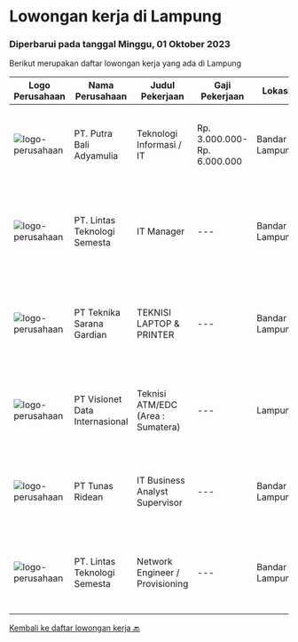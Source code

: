 
  # Lowongan kerja di Lampung

  ### Diperbarui pada tanggal Minggu, 01 Oktober 2023

  Berikut merupakan daftar lowongan kerja yang ada di Lampung

  |Logo Perusahaan | Nama Perusahaan | Judul Pekerjaan | Gaji Pekerjaan | Lokasi | Deskripsi | Tanggal diunggah | Pranala |
  | -------------- | --------------- | --------------- | --------- | --------- | -------------- | ------- | ----------- |
  |![logo-perusahaan](https://image-service-cdn.seek.com.au/34f9ef179c30ea36b3cc43a3c6e784e345cd36c4/ee4dce1061f3f616224767ad58cb2fc751b8d2dc)|PT. Putra Bali Adyamulia|Teknologi Informasi / IT|Rp. 3.000.000-Rp. 6.000.000|Bandar Lampung|- Lulusan S1 Jurusan IT- Pengalaman minimal 2 tahun- Usia maksimal 40 tahun- Mampu membuat program software yang mendukung kinerja perusahaan- Mampu...|Kamis, 21 September 2023|https://www.jobstreet.co.id/id/job/teknologi-informasi-it-4477079?token=0~f5d2d2e6-d203-4a89-857c-eb51e30494f6&sectionRank=1&jobId=jobstreet-id-job-4477079|
|![logo-perusahaan](https://i.ibb.co/sqvTCh9/112815900-stock-vector-no-image-available-icon-flat-vector.webp)|PT. Lintas Teknologi Semesta|IT Manager|---|Bandar Lampung|Job Descriptions:• Manage and lead Corporate IT teams to deliver stable and solutive IT solutions• Ensure that the day-to-day IT operations running...|Selasa, 19 September 2023|https://www.jobstreet.co.id/id/job/it-manager-4474387?token=0~f5d2d2e6-d203-4a89-857c-eb51e30494f6&sectionRank=2&jobId=jobstreet-id-job-4474387|
|![logo-perusahaan](https://image-service-cdn.seek.com.au/72e35061db6e753ebbce61700c63251e63094be7/ee4dce1061f3f616224767ad58cb2fc751b8d2dc)|PT Teknika Sarana Gardian|TEKNISI LAPTOP & PRINTER|---|Bandar Lampung|Persyaratan : Berdomisili di Kota Bandar Lampung Kandidat minimal pendidikan STM/SMK Elektro. Memiliki pengalaman di bidang yang sama minimal 1 tahun...|Selasa, 19 September 2023|https://www.jobstreet.co.id/id/job/teknisi-laptop-printer-4473772?token=0~f5d2d2e6-d203-4a89-857c-eb51e30494f6&sectionRank=3&jobId=jobstreet-id-job-4473772|
|![logo-perusahaan](https://image-service-cdn.seek.com.au/84d23b3586ee4efd70ea62878095fcc6b1639e33/ee4dce1061f3f616224767ad58cb2fc751b8d2dc)|PT Visionet Data Internasional|Teknisi ATM/EDC (Area : Sumatera)|---|Lampung|*) Menangani kebutuhan pelanggan di lokasi pelanggan agar terpenuhi SLA yang telah ditentukan.*) Menganalisa problem/case dengan akurat untuk...|Rabu, 13 September 2023|https://www.jobstreet.co.id/id/job/teknisi-atm-edc-area-%3A-sumatera-4467995?token=0~f5d2d2e6-d203-4a89-857c-eb51e30494f6&sectionRank=4&jobId=jobstreet-id-job-4467995|
|![logo-perusahaan](https://image-service-cdn.seek.com.au/bfa0499587c60523d092c92bf1eac2d3255c059c/ee4dce1061f3f616224767ad58cb2fc751b8d2dc)|PT Tunas Ridean|IT Business Analyst Supervisor|---|Bandar Lampung|Menganalisa/melakukan feasibity study dari kebutuhan bisnis. Mengukur cost and benefit sebelum dan sesudah penggunaan dan pengembangan...|Kamis, 14 September 2023|https://www.jobstreet.co.id/id/job/it-business-analyst-supervisor-4469221?token=0~f5d2d2e6-d203-4a89-857c-eb51e30494f6&sectionRank=5&jobId=jobstreet-id-job-4469221|
|![logo-perusahaan](https://i.ibb.co/sqvTCh9/112815900-stock-vector-no-image-available-icon-flat-vector.webp)|PT. Lintas Teknologi Semesta|Network Engineer / Provisioning|---|Bandar Lampung|Network Engineer/ProvisioningJob Description: Technical support client Standby shifting Installation Networking Hardware  Handling...|Senin, 04 September 2023|https://www.jobstreet.co.id/id/job/network-engineer-provisioning-4458050?token=0~f5d2d2e6-d203-4a89-857c-eb51e30494f6&sectionRank=6&jobId=jobstreet-id-job-4458050|


  [Kembali ke daftar lowongan kerja 🔙](../README.md#daftar-lowongan-kerja)
  